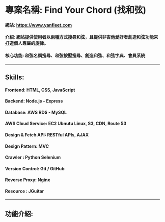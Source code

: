 # 專案名稱: Find Your Chord (找和弦)

#### 網站: https://www.yanfleet.com
#### 介紹: 網站提供使用者以兩種方式搜尋和弦，且提供非吉他愛好者創造和弦功能來打造個人專屬的旋律。
#### 核心功能: 和弦名稱搜尋、和弦按壓搜尋、創造和弦、和弦字典、會員系統

___
## Skills:
#### Frontend: HTML, CSS, JavaScript
#### Backend: Node.js - Express
#### Database: AWS RDS - MySQL
#### AWS Cloud Service: EC2 Ubnutu Linux, S3, CDN, Route 53
#### Design & Fetch API: RESTful APIs, AJAX
#### Design Pattern: MVC
#### Crawler : Python Selenium
#### Version Control: Git / GitHub
#### Reverse Proxy: Nginx
#### Resource : JGuitar

___
## 功能介紹:

